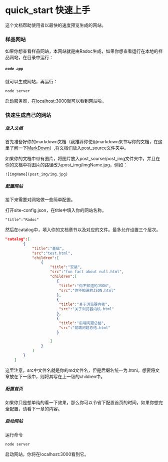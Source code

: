 # quick_start  快速上手

这个文档帮助使用者以最快的速度预览生成的网站。

### 样品网站

如果你想查看样品网站，本网站就是由Radoc生成，如果你想查看运行在本地的样品网站，在目录中运行：

##### `node app`

就可以生成网站，再运行：

`node server`

启动服务器，在localhost:3000就可以看到网站啦。

### 快速生成自己的网站

##### 放入文档

首先准备好你的markdown文档（我推荐你使用markdown来书写你的文档，在这里了解一下[MarkDown](<http://www.markdown.cn/>)）,将文档们放入post_source文件夹中。

如果你的文档中带有图片，将图片放入post_sourse/post_img文件夹中，并且在你的文档中将图片的路径改为post_img/imgName.jpg，例如：

`![imgName](post_img/img.jpg)`

##### 配置网站 

接下来需要对网站做一些简单配置。

打开site-config.json，在title中填入你的网站名称。

`"title":"Radoc"`

然后在catalog中，填入你的文档章节以及对应的文件。最多允许设置三个层次。

```json
"catalog":[
        {
            "title":"基础",
            "src":"test.html",
            "children":[
                {
                    "title":"安装",
                    "src":"fun fact about null.html",
                    "children":[
                       {
                        "title":"你不知道的JSON",
                        "src":"你不知道的JSON.html"
                       },
                       {
                        "title":"关于浏览器内核",
                        "src":"关于浏览器内核.html"
                       },
                       {
                        "title":"前端问题总结",
                        "src":"前端问题总结.html"
                       }

                    ]
                }
            ]
        }
    ]
```

这里注意，src中文件名就是你的md文件名，但是后缀名统一为.html。想要将文章放在下一级中，则将其写在上一级的children中。

##### 配置首页

如果你只是想单纯的看一下效果，那么你可以节省下配置首页的时间，如果你想完全配置，请看下一章的内容。

##### 启动网站

运行命令

`node server`

启动网站，你将在localhost:3000看到它。


